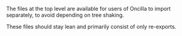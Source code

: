 The files at the top level are available for users of Oncilla to import separately, to avoid depending on tree shaking.

These files should stay lean and primarily consist of only re-exports.
